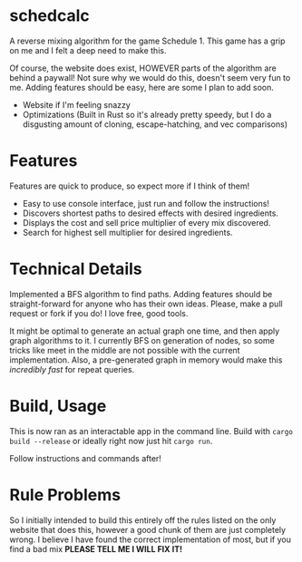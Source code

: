 # schedcalc

A reverse mixing algorithm for the game Schedule 1. This game has a grip on me and I felt a deep need to make this.

Of course, the website does exist, HOWEVER parts of the algorithm are behind a paywall! Not sure why we would do this, doesn't seem very fun to me.
Adding features should be easy, here are some I plan to add soon.

- Website if I'm feeling snazzy
- Optimizations (Built in Rust so it's already pretty speedy, but I do a disgusting amount of cloning, escape-hatching, and vec comparisons)

# Features

Features are quick to produce, so expect more if I think of them!

- Easy to use console interface, just run and follow the instructions!
- Discovers shortest paths to desired effects with desired ingredients.
- Displays the cost and sell price multiplier of every mix discovered.
- Search for highest sell multiplier for desired ingredients.

# Technical Details

Implemented a BFS algorithm to find paths. Adding features should be straight-forward for anyone who has their own ideas. Please, make a pull request or fork if you do! I love free, good tools.

It might be optimal to generate an actual graph one time, and then apply graph algorithms to it. I currently BFS on generation of nodes, so some tricks like meet in the middle are not possible
with the current implementation. Also, a pre-generated graph in memory would make this *incredibly fast* for repeat queries.

# Build, Usage

This is now ran as an interactable app in the command line.
Build with `cargo build --release` or ideally right now just hit `cargo run`.

Follow instructions and commands after!

# Rule Problems

So I initially intended to build this entirely off the rules listed on the only website that does this, however a good chunk of them are just completely wrong. I believe I have found the correct
implementation of most, but if you find a bad mix **PLEASE TELL ME I WILL FIX IT!**